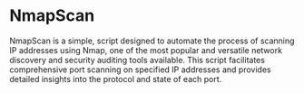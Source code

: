 # NmapScan

NmapScan is a simple, script designed to automate the process of scanning IP addresses using Nmap, 
one of the most popular and versatile network discovery and security auditing tools available. 
This script facilitates comprehensive port scanning on specified IP addresses and provides detailed insights into the protocol and state of each port.
